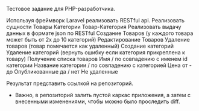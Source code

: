 Тестовое задание для PHP-разработчика.
 
Используя фреймворк Laravel реализовать RESTful api.
Реализовать сущности
    Товары 
    Категории 
    Товар-Категория
Реализовать выдачу данных в формате json по RESTful
    Создание Товаров (у каждого товара может быть от 2х до 10 категорий)
    Редактирование Товаров
    Удаление товаров (товар помечается как удаленный)
    Создание категорий
    Удаление категорий (вернуть ошибку если категория прикреплена к товару)
    Получение списка товаров 
    Имя / по совпадению с  именем
        id категории
        Название категории  / по совпадению с  категорией 
        Цена от - до
        Опубликованные да / нет
        Не удаленные
     
Результат представить ссылкой на репозиторий.
* Важно, в репозиторий залить пустой каркас приложения, а затем с внесенными изменениями, чтобы можно было проследить diff.

